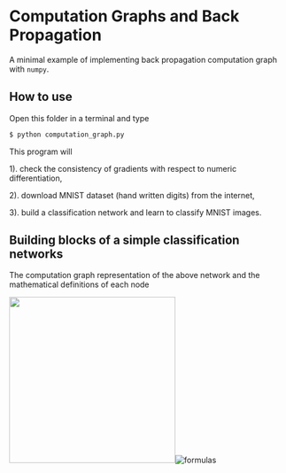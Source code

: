 # Computation Graphs and Back Propagation

A minimal example of implementing back propagation computation graph with `numpy`.

## How to use

Open this folder in a terminal and type

```bash
$ python computation_graph.py
```

This program will

1). check the consistency of gradients with respect to numeric differentiation,

2). download MNIST dataset (hand written digits) from the internet,

3). build a classification network and learn to classify MNIST images.

## Building blocks of a simple classification networks

The computation graph representation of the above network and the mathematical definitions of each node

<img src="/Users/lili/pycode/DL4CSRC/1-bp/cgraph_mnist_full.png" width="300px"/>![formulas](/Users/lili/pycode/DL4CSRC/1-bp/formulas.png)  